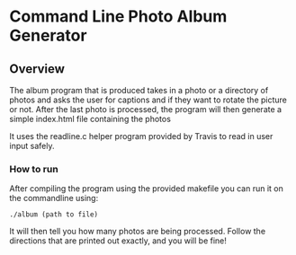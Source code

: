 # Command Line Photo Album Generator

## Overview

The album program that is produced takes in a photo or a directory of photos and asks the user for captions and if they want to rotate the picture or not. After the last photo is processed, the program will then generate a simple index.html file containing the photos

It uses the readline.c helper program provided by Travis to read in user input safely. 

### How to run

After compiling the program using the provided makefile you can run it on the commandline using:

`./album (path to file)`

It will then tell you how many photos are being processed. Follow the directions that are printed out exactly, and you will be fine!

